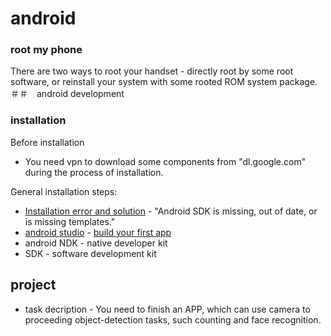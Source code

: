 # android
### root my phone
There are two ways to root your handset - directly root by some root software, or reinstall your system with some rooted ROM system package.
＃＃　android development
### installation
Before installation
+ You need vpn to download some components from "dl.google.com" during the process of installation.

General installation steps:
+ [Installation error and solution](https://askubuntu.com/questions/989007/sdk-is-missing-error-android-studio) - "Android SDK is missing, out of date, or is missing templates."
+ [android studio](https://developer.android.com/studio/) - [build your first app](https://developer.android.com/training/basics/firstapp/)
+ android NDK - native developer kit
+ SDK - software development kit
## project
+ task decription - You need to finish an APP, which can use camera to proceeding object-detection tasks, such counting and face recognition.
